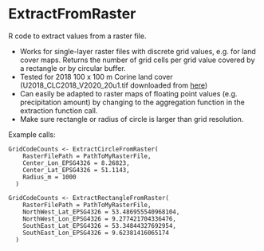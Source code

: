 # ExtractFromRaster
R code to extract values from a raster file.

 - Works for single-layer raster files with discrete grid values, e.g. for land cover maps. Returns the number of grid cells per grid value covered by a rectangle or by circular buffer.
 - Tested for 2018 100 x 100 m Corine land cover (U2018_CLC2018_V2020_20u1.tif downloaded from [here](https://land.copernicus.eu/pan-european/corine-land-cover/clc2018))
 - Can easily be adapted to raster maps of floating point values (e.g. precipitation amount) by changing to the aggregation function in the extraction function call.
 - Make sure rectangle or radius of circle is larger than grid resolution.

Example calls:

```
GridCodeCounts <- ExtractCircleFromRaster(
    RasterFilePath = PathToMyRasterFile,
    Center_Lon_EPSG4326 = 8.26823,
    Center_Lat_EPSG4326 = 51.1143,
    Radius_m = 1000
  )
```

```
GridCodeCounts <- ExtractRectangleFromRaster(
    RasterFilePath = PathToMyRasterFile,
    NorthWest_Lat_EPSG4326 = 53.486955540968104,
    NorthWest_Lon_EPSG4326 = 9.277421704336476,
    SouthEast_Lat_EPSG4326 = 53.34844327692954,
    SouthEast_Lon_EPSG4326 = 9.62381416065174
  )
```
